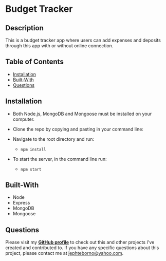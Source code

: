 # Budget Tracker

## Description
This is a budget tracker app where users can add expenses and deposits through this app with or without online connection.

## Table of Contents
- [Installation](#installation)
- [Built-With](#Built-With)
- [Questions](#questions)
 

## Installation
- Both Node.js, MongoDB and Mongoose must be installed on your computer.
- Clone the repo by copying and pasting in your command line: 

- Navigate to the root directory and run: 
  - `npm install`
- To start the server, in the command line run: 
  - `npm start`

## Built-With
- Node
- Express
- MongoDB
- Mongoose



## Questions
Please visit my **[GitHub profile](https://github.com/jephtebb/)** to check out this and other projects I've created and contributed to.
If you have any specific questions about this project, please contact me at <jephteborno@yahoo.com>.
